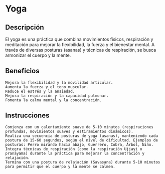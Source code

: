 # Yoga

## Descripción

El yoga es una práctica que combina movimientos físicos, respiración y meditación para mejorar la flexibilidad, la fuerza y el bienestar mental. A través de diversas posturas (asanas) y técnicas de respiración, se busca armonizar el cuerpo y la mente.

## Beneficios

    Mejora la flexibilidad y la movilidad articular.
    Aumenta la fuerza y el tono muscular.
    Reduce el estrés y la ansiedad.
    Mejora la respiración y la capacidad pulmonar.
    Fomenta la calma mental y la concentración.

## Instrucciones

    Comienza con un calentamiento suave de 5-10 minutos (respiraciones profundas, movimientos suaves y estiramientos dinámicos).
    Realiza una secuencia de posturas de yoga (asanas), manteniendo cada postura de 15-60 segundos, según el nivel de dificultad. Ejemplos de posturas: Perro mirando hacia abajo, Guerrero, Cobra, Árbol, Niño.
    Integra técnicas de respiración (como la respiración Ujjayi o pranayama) durante la práctica para mejorar la concentración y relajación.
    Termina con una postura de relajación (Savasana) durante 5-10 minutos para permitir que el cuerpo y la mente se calmen.